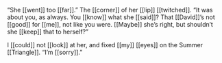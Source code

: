 “She [[went]] too [[far]].” The [[corner]] of her [[lip]] [[twitched]]. “It was about you, as always. You [[know]] what she [[said]]? That [[David]]’s not [[good]] for [[me]], not like you were. [[Maybe]] she’s right, but shouldn’t she [[keep]] that to herself?”  

I [[could]] not [[look]] at her, and fixed [[my]] [[eyes]] on the Summer [[Triangle]]. “I’m [[sorry]].”  
